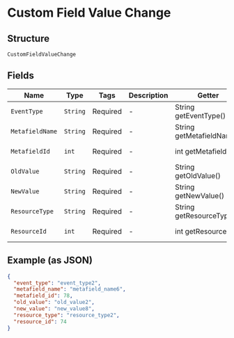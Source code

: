 
# Custom Field Value Change

## Structure

`CustomFieldValueChange`

## Fields

| Name | Type | Tags | Description | Getter | Setter |
|  --- | --- | --- | --- | --- | --- |
| `EventType` | `String` | Required | - | String getEventType() | setEventType(String eventType) |
| `MetafieldName` | `String` | Required | - | String getMetafieldName() | setMetafieldName(String metafieldName) |
| `MetafieldId` | `int` | Required | - | int getMetafieldId() | setMetafieldId(int metafieldId) |
| `OldValue` | `String` | Required | - | String getOldValue() | setOldValue(String oldValue) |
| `NewValue` | `String` | Required | - | String getNewValue() | setNewValue(String newValue) |
| `ResourceType` | `String` | Required | - | String getResourceType() | setResourceType(String resourceType) |
| `ResourceId` | `int` | Required | - | int getResourceId() | setResourceId(int resourceId) |

## Example (as JSON)

```json
{
  "event_type": "event_type2",
  "metafield_name": "metafield_name6",
  "metafield_id": 78,
  "old_value": "old_value2",
  "new_value": "new_value8",
  "resource_type": "resource_type2",
  "resource_id": 74
}
```

